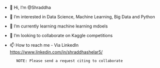 - 👋 Hi, I’m @Shraddha
- 👀 I’m interested in Data Science, Machine Learning, Big Data and Python
- 🌱 I’m currently learning machine learning mdoels
- 💞️ I’m looking to collaborate on Kaggle competitions
- 📫 How to reach me - Via LinkedIn https://www.linkedin.com/in/shraddhashelar5/
         
         NOTE: Please send a request citing to collaborate

<!---
smshelar/smshelar is a ✨ special ✨ repository because its `README.md` (this file) appears on your GitHub profile.
You can click the Preview link to take a look at your changes.
--->
